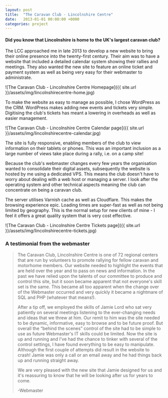 ```yaml
---
layout: post
title:  "The Caravan Club - Lincolnshire Centre"
date:   2013-01-01 00:00:00 +0000
categories: project
---
```

#### Did you know that Lincolnshire is home to the UK's largest caravan club?

The LCC approached me in late 2013 to develop a new website to bring their online presence into the twenty-first century. Their aim was to have a website that included a detailed calendar system showing their rallies and meetings. They also wanted the new site to feature an online ticket and payment system as well as being very easy for their webmaster to administrate.

![The Caravan Club - Lincolnshire Centre Homepage]({{ site.url }}/assets/img/lincolnshirecentre-home.jpg)

To make the website as easy to manage as possible, I chose WordPress as the CRM. WordPress makes adding new events and tickets very simple. Digitising the club's tickets has meant a lowering in overheads as well as easier management.

![The Caravan Club - Lincolnshire Centre Calendar page]({{ site.url }}/assets/img/lincolnshirecentre-calendar.jpg)

The site is fully responsive, enabling members of the club to view information on their tablets or phones. This was an important inclusion as a large number of views take place during a rally, i.e. on a camp site!

Because the club's webmaster changes every few years the organisation wanted to consolidate their digital assets, subsequently the website is hosted by me using a dedicated VPS. This means the club doesn't have to worry about dealing with a web host or managing a server. I look after the operating system and other technical aspects meaning the club can concentrate on being a caravan club.

The server utilises Varnish cache as well as Cloudflare. This makes the browsing experience epic. Loading times are super-fast as well as not being limited by geography. This is the normal setup for new clients of mine - I feel it offers a great quality system that is very cost effective.

![The Caravan Club - Lincolnshire Centre Tickets page]({{ site.url }}/assets/img/lincolnshirecentre-tickets.jpg)

### A testimonial from the webmaster

> The Caravan Club, Lincolnshire Centre is one of 72 regional centers that are run by volunteers to promote rallying for fellow caravan and motorhome members. Our website needed to highlight the events that are held over the year and to pass on news and information. In the past we have relied upon the talents of our committee to produce and control this site, but it soon became apparent that not everyone's skill set is the same. This became all too apparent when the change over of the Webmaster occurred and very quickly it became a nightmare of SQL and PHP (whatever that means!).
>
> After a tip off, we employed the skills of Jamie Lord who sat very patiently on several meetings listening to the ever-changing needs and ideas that we threw at him. Our remit to him was the site needed to be dynamic, informative, easy to browse and to be future proof. But overall the “behind the scenes” control of the site had to be simple to use as future Webmaster's IT skills could be limited. Now the site is up and running and I've had the chance to tinker with several of the control settings, I have found everything to be easy to manipulate. Although the first couple of attempts did result in the website to crash! Jamie was only a call or an email away and he had things back up and running straight away.
>
> We are very pleased with the new site that Jamie designed for us and it's reassuring to know that he will be looking after us for years to come.
>
> -Webmaster